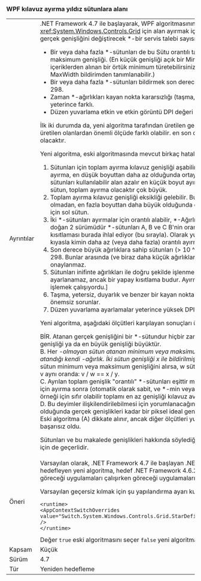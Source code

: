 ### <a name="wpf-grid-allocation-of-space-to-star-columns"></a>WPF kılavuz ayırma yıldız sütunlara alanı

|   |   |
|---|---|
|Ayrıntılar|.NET Framework 4.7 ile başlayarak, WPF algoritmasının yerine geçer, <xref:System.Windows.Controls.Grid> için alan ayırmak için kullandığı *-sütun. Bu atanan gerçek genişliğini değiştirecek *-bir servis talebi sayısını sütunlar:<ul><li>Bir veya daha fazla *-sütunları de bu Sütu orantılı tahsisi geçersiz kılan bir minimum veya maksimum genişliği. (En küçük genişliği açık bir MinWidth bildirimi veya sütunun içeriklerden alınan bir örtük minimum türetebilirsiniz. En büyük genişliği yalnızca açıkça MaxWidth bildirimden tanımlanabilir.)</li><li>Bir veya daha fazla *-sütunları bildirmek son derece büyük bir *-10'dan büyük ağırlık ^ 298.</li><li>Zaman *-ağırlıkları kayan nokta kararsızlığı (taşma, yetersiz, kesinlik kaybı) karşılaşmak yeterince farklı.</li><li>Düzen yuvarlama etkin ve etkin görüntü DPI değeri yeterince yüksek.</li></ul>İlk iki durumda da, yeni algoritma tarafından üretilen genişlikler eski algoritma tarafından üretilen olanlardan önemli ölçüde farklı olabilir. en son durumda fark en fazla bir veya iki piksel olacaktır.<p/>Yeni algoritma, eski algoritmasında mevcut birkaç hataları düzeltir:<ol><li>Sütunları için toplam ayırma kılavuz genişliği aşabilir. Bu alan bir sütuna, orantılı paylaşımı ayırma, en düşük boyuttan daha az olduğunda ortaya çıkabilir. Algoritma için diğer sütunları kullanılabilir alan azalır en küçük boyut ayırır. Varsa hiçbir *-ayırmak için sol sütun, toplam ayırma olacaktır çok büyük.</li><li>Toplam ayırma kılavuz genişliği eksikliği gelebilir. Bu sütun, orantılı paylaşımı ayırma olmadan, en fazla boyuttan daha büyük olduğunda doğan # 1 çift sorunudur *-slack almak için sol sütun.</li><li>İki *-sütunları ayırmalar için orantılı alabilir, *-Ağırlıklar. Bu bir milder, 1 / # için ayırırken doğan 2 sürümüdür *-sütunları A, B ve C B'nin orantılı paylaşımı, min (veya en fazla) kısıtlaması burada ihlal ediyor (bu sırayla). Olarak yukarıda, bu alanı sütun C kullanılabilir A kıyasla kimin daha az (veya daha fazla) orantılı ayırma alır değiştirir,</li><li>Son derece büyük ağırlıklara sahip sütunları (&gt; 10 ^ 298) ağırlık 10 varmış gibi davranılır ^ 298. Bunlar arasında (ve biraz daha küçük ağırlıklara ile sütunlar arasındaki) orantılı farklar onaylanmaz.</li><li>Sütunları inifinte ağırlıkları ile doğru şekilde işlenmez. [Gerçekten sonsuza ağırlık ayarlanamaz, ancak bir yapay kısıtlama budur. Ayırma kod, ancak hatalı bir iş çıkardığını işlemek çalışıyordu.]</li><li>Taşma, yetersiz, duyarlık ve benzer bir kayan nokta sorunları kaybı önleme sırasında birkaç önemsiz sorunlar.</li><li>Düzen yuvarlama ayarlamalar yeterince yüksek DPI yanlıştır.</li></ol>Yeni algoritma, aşağıdaki ölçütleri karşılayan sonuçları üretir:<p/>BİR. Atanan gerçek genişliğini bir *-sütundur hiçbir zaman küçük değerinden en küçük genişliği ya da en büyük genişliği büyüktür.<br/>B. Her <em>-olmayan sütun atanan minimum veya maksimum genişliğini orantılı bir genişlik atandığı kendi <em>-ağırlık. İki sütun genişliği x ile bildirilmişse kesin olarak</em> ve y</em> sırasıyla ve hiçbir sütun minimum veya maksimum genişliğini alırsa, w sütunları için atanan ve gerçek genişlikleri v aynı oranda: v / w == x / y.<br/>C. Ayrılan toplam genişlik &quot;orantılı&quot; *-sütunları eşittir mevcut olan alanı kısıtlanmış sütunları için ayırma sonra (otomatik olarak sabit, ve *-min veya max genişliklerini ayrılan bir sütun). Bu örneği için sıfır olabilir toplamı en az genişliği kılavuz availbable genişliği aşarsa.<br/>D. Bu deyimler ilişkilendirilebilmesi için yorumlanacağını olan &quot;ideal&quot; düzeni. Düzen yuvarlama olduğunda gerçek genişlikleri kadar bir piksel ideal genişlikleri farklı olabilir.<br/>Eski algoritma (A) dikkate alınır, ancak diğer ölçütleri yukarıda özetlenen durumlarda uymanız başarısız oldu.<p/>Sütunları ve bu makalede genişlikleri hakkında söylediğiniz her şey de satır ve yüksekliklerini için de geçerlidir.|
|Öneri|Varsayılan olarak, .NET Framework 4.7 ile başlayan .NET Framework'ün sürümlerini hedefleyen yeni algoritma, hedef .NET Framework 4.6.2 veya önceki sürümleri eski algoritması göreceği uygulamaları çalışırken göreceği uygulamaları.<p/>Varsayılan geçersiz kılmak için şu yapılandırma ayarı kullanın:<pre><code class="lang-xml">&lt;runtime&gt;&#13;&#10;&lt;AppContextSwitchOverrides value=&quot;Switch.System.Windows.Controls.Grid.StarDefinitionsCanExceedAvailableSpace=true&quot; /&gt;&#13;&#10;&lt;/runtime&gt;&#13;&#10;</code></pre>Değer <code>true</code> eski algoritmasını seçer <code>false</code> yeni algoritmayı seçer.|
|Kapsam|Küçük|
|Sürüm|4.7|
|Tür|Yeniden hedefleme|

